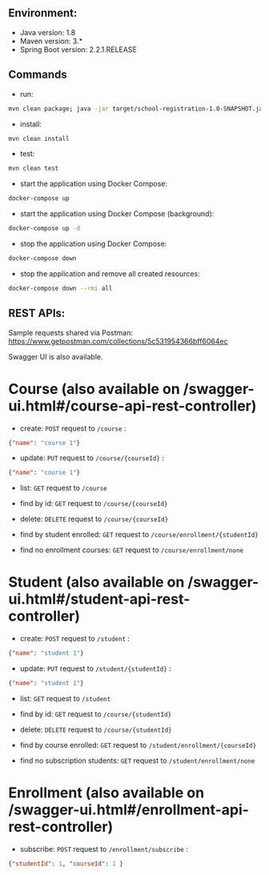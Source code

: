 ## Environment:
- Java version: 1.8
- Maven version: 3.*
- Spring Boot version: 2.2.1.RELEASE

## Commands
- run:
```bash
mvn clean package; java -jar target/school-registration-1.0-SNAPSHOT.jar
```
- install:
```bash
mvn clean install
```
- test:
```bash
mvn clean test
```

- start the application using Docker Compose:
```bash
docker-compose up
```

- start the application using Docker Compose (background):
```bash
docker-compose up -d
```

- stop the application using Docker Compose:
```bash
docker-compose down
```

- stop the application and remove all created resources:
```bash
docker-compose down --rmi all
```

## REST APIs:

Sample requests shared via Postman: https://www.getpostman.com/collections/5c531954366bff6064ec

Swagger UI is also available.

# Course (also available on /swagger-ui.html#/course-api-rest-controller)
- create:
`POST` request to `/course` :

```json
{"name": "course 1"}
```

- update:
`PUT` request to `/course/{courseId}` :

```json
{"name": "course 1"}
```

- list:
  `GET` request to `/course`

- find by id:
  `GET` request to `/course/{courseId}`

- delete:
  `DELETE` request to `/course/{courseId}`

- find by student enrolled:
  `GET` request to `/course/enrollment/{studentId}`

- find no enrollment courses:
  `GET` request to `/course/enrollment/none`

# Student (also available on /swagger-ui.html#/student-api-rest-controller)
- create:
  `POST` request to `/student` :

```json
{"name": "student 1"}
```

- update:
  `PUT` request to `/student/{studentId}` :

```json
{"name": "student 1"}
```

- list:
  `GET` request to `/student`

- find by id:
  `GET` request to `/course/{studentId}`

- delete:
  `DELETE` request to `/course/{studentId}`

- find by course enrolled:
  `GET` request to `/student/enrollment/{courseId}`

- find no subscription students:
  `GET` request to `/student/enrollment/none`

# Enrollment (also available on /swagger-ui.html#/enrollment-api-rest-controller)

- subscribe:
  `POST` request to `/enrollment/subscribe` :

```json
{"studentId": 1, "courseId": 1 }
```